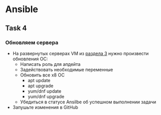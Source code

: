 # Ansible

## Task 4

### Обновляем сервера

- На развернутых серверах VM из [раздела 3](https://github.com/lamjob1993/ansible-monitoring/blob/main/ansible/task_3.md) нужно произвести обновления ОС:
  - Написать роль для апдейта
  - Задействовать необходимые переменные
  - Обновить все x8 ОС
    - apt update
    - apt upgrade
    - yum/dnf update
    - yum/dnf upgrade
  - Убедиться в статусе Ansilbe об успешном выполнении задачи
- Запушьте изменения в GitHub 

